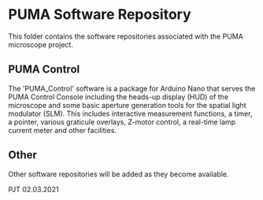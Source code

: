 PUMA Software Repository
========================

This folder contains the software repositories associated with the PUMA microscope project. 

PUMA Control
------------
The 'PUMA_Control' software is a package for Arduino Nano that serves the PUMA Control Console including the heads-up display (HUD) of the microscope and some basic aperture generation tools for the spatial light modulator (SLM). This includes interactive measurement functions, a timer, a pointer, various graticule overlays, Z-motor control, a real-time lamp current meter and other facilities.

Other
-----
Other software repositories will be added as they become available.



PJT 02.03.2021
